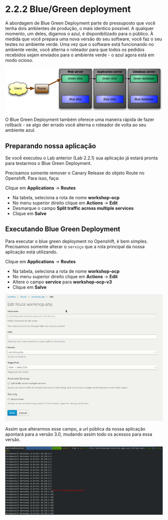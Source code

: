 # 2.2.2 Blue/Green deployment

A abordagem de Blue Green Deployment parte do pressuposto que você tenha dois ambientes de produção, o mais identico possível. A qualquer momento, um deles, digamos o azul, é disponibilizado para o público. À medida que você prepara uma nova versão do seu software, você faz o seu testes no ambiente verde. Uma vez que o software está funcionando no ambiente verde, você alterna o roteador para que todos os pedidos recebidos sejam enviados para o ambiente verde - o azul agora está em modo ocioso.

![](https://raw.githubusercontent.com/guaxinim/test-drive-openshift/master/gitbook/assets/blue-green.png)

O Blue Green Deployment também oferece uma maneira rápida de fazer rollback - se algo der errado você alterna o roteador de volta ao seu ambiente azul.

## Preparando nossa aplicação

Se vocề executou o Lab anterior \(Lab 2.2.1\) sua aplicação já estará pronta para testarmos o Blue Green Deployment.

Precisamos somente remover o Canary Release do objeto Route no Openshift. Para isso, faça:

Clique em **Applications** -&gt; **Routes**

* Na tabela, seleciona a rota de nome **workshop-ocp**
* No menu superior direito clique em **Actions** -&gt; **Edit**
* Desmarque o campo **Split traffic across multiple services**
* Clique em **Salve**

## Executando Blue Green Deployment

Para executar o blue green deployment no Openshift, é bem simples. Precisamos somente alterar o `serviço` que a rota principal da nossa aplicação está utilizando.

Clique em **Applications** -&gt; **Routes**

* Na tabela, seleciona a rota de nome **workshop-ocp**
* No menu superior direito clique em **Actions** -&gt; **Edit**
* Altere o campo **service** para **workshop-ocp-v3**
* Clique em **Salve**

![](https://raw.githubusercontent.com/guaxinim/test-drive-openshift/master/gitbook/assets/change-svc.gif)

Assim que alterarmos esse campo, a url pública da nossa aplicação apontará para a versão 3.0, mudando assim todo os acessos para essa versão.

![](https://raw.githubusercontent.com/guaxinim/test-drive-openshift/master/gitbook/assets/selection_056.png)

